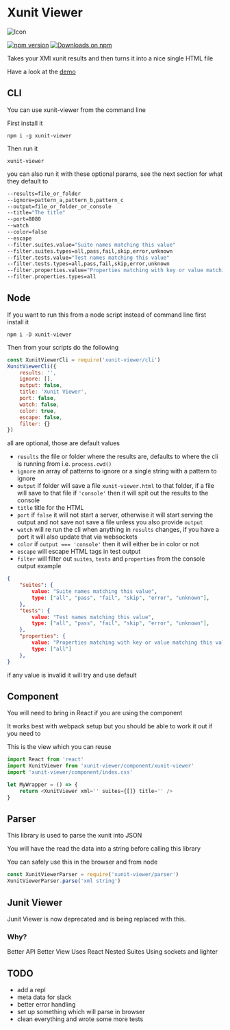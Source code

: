 # Xunit Viewer

![Icon](https://raw.githubusercontent.com/lukejpreston/xunit-viewer/master/XunitViewerIcon.png)

[![npm version](https://badge.fury.io/js/xunit-viewer.svg)](https://badge.fury.io/js/xunit-viewer)
[![Downloads on npm](http://img.shields.io/npm/dm/xunit-viewer.svg)](https://www.npmjs.com/package/xunit-viewer)

Takes your XMl xunit results and then turns it into a nice single HTML file

Have a look at the [demo](https://lukejpreston.github.io/xunit-viewer/)

## CLI

You can use xunit-viewer from the command line

First install it

`npm i -g xunit-viewer`

Then run it

`xunit-viewer`

you can also run it with these optional params, see the next section for what they default to

```bash
--results=file_or_folder
--ignore=pattern_a,pattern_b,pattern_c
--output=file_or_folder_or_console
--title="The title"
--port=8080
--watch
--color=false
--escape
--filter.suites.value="Suite names matching this value"
--filter.suites.types=all,pass,fail,skip,error,unknown
--filter.tests.value="Test names matching this value"
--filter.tests.types=all,pass,fail,skip,error,unknown
--filter.properties.value="Properties matching with key or value matching this value"
--filter.properties.types=all
```

## Node

If you want to run this from a node script instead of command line first install it

`npm i -D xunit-viewer`

Then from your scripts do the following

```js
const XunitViewerCli = require('xunit-viewer/cli')
XunitViewerCli({
    results: '',
    ignore: [],
    output: false,
    title: 'Xunit Viewer',
    port: false,
    watch: false,
    color: true,
    escape: false,
    filter: {}
})
```

all are optional, those are default values

* `results` the file or folder where the results are, defaults to where the cli is running from i.e. `process.cwd()`
* `ignore` an array of patterns to ignore or a single string with a pattern to ignore
* `output` if folder will save a file `xunit-viewer.html` to that folder, if a file will save to that file if `'console'` then it will spit out the results to the console
* `title` title for the HTML
* `port` if `false` it will not start a server, otherwise it will start serving the output and not save not save a file unless you also provide `output`
* `watch` will re run the cli when anything in `results` changes, if you have a port it will also update that via websockets
* `color` if `output === 'console'` then it will either be in color or not
* `escape` will escape HTML tags in test output
* `filter` will filter out `suites`, `tests` and `properties` from the console output example
```json
{
    "suites": {
        value: "Suite names matching this value",
        type: ["all", "pass", "fail", "skip", "error", "unknown"],
    },
    "tests": {
        value: "Test names matching this value",
        type: ["all", "pass", "fail", "skip", "error", "unknown"],
    },
    "properties": {
        value: "Properties matching with key or value matching this value",
        type: ["all"]
    },
}
```

if any value is invalid it will try and use default

## Component

You will need to bring in React if you are using the component

It works best with webpack setup but you should be able to work it out if you need to

This is the view which you can reuse

```js
import React from 'react'
import XunitViewer from 'xunit-viewer/component/xunit-viewer'
import 'xunit-viewer/component/index.css'

let MyWrapper = () => {
    return <XunitViewer xml='' suites={[]} title='' />
}
```

## Parser

This library is used to parse the xunit into JSON

You will have the read the data into a string before calling this library

You can safely use this in the browser and from node

```js
const XunitViewerParser = require('xunit-viewer/parser')
XunitViewerParser.parse('xml string')
```

## Junit Viewer

Junit Viewer is now deprecated and is being replaced with this.

### Why?

Better API
Better View
Uses React
Nested Suites
Using sockets and lighter

## TODO

* add a repl
* meta data for slack
* better error handling
* set up something which will parse in browser
* clean everything and wrote some more tests
